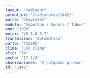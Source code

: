 ```yaml
---
layout: "radiador"
permalink: "/radiadores/1442/"
marca: "Chevrolet"
modelo: "Suburban / Sonora / Tahoe"
ano: "1996"
motor: "V8 5.0 5.7"
transmision: "Automática"
parte: "432285"
clima: "Con clima"
alto: "34"
ancho: "17 1/4"
observaciones: "2 pulgadas grueso"
id: "1442"
---
```


